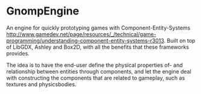 # GnompEngine
An engine for quickly prototyping games with Component-Entity-Systems http://www.gamedev.net/page/resources/_/technical/game-programming/understanding-component-entity-systems-r3013. Built on top of LibGDX, Ashley and Box2D, with all the benefits that these frameworks provides.

The idea is to have the end-user define the physical properties of- and relationship between entities through components, and let the engine deal with constructing the components that are related to gameplay, such as textures and physicsbodies.
